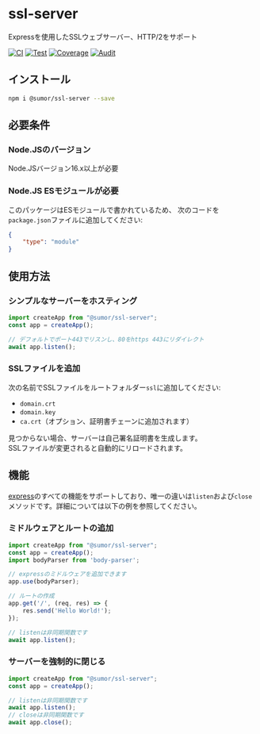 # ssl-server
Expressを使用したSSLウェブサーバー、HTTP/2をサポート

[![CI](https://github.com/sumor-cloud/ssl-server/actions/workflows/ci.yml/badge.svg)](https://github.com/sumor-cloud/ssl-server/actions/workflows/ci.yml)
[![Test](https://github.com/sumor-cloud/ssl-server/actions/workflows/ut.yml/badge.svg)](https://github.com/sumor-cloud/ssl-server/actions/workflows/ut.yml)
[![Coverage](https://github.com/sumor-cloud/ssl-server/actions/workflows/coverage.yml/badge.svg)](https://github.com/sumor-cloud/ssl-server/actions/workflows/coverage.yml)
[![Audit](https://github.com/sumor-cloud/ssl-server/actions/workflows/audit.yml/badge.svg)](https://github.com/sumor-cloud/ssl-server/actions/workflows/audit.yml)

## インストール
```bash
npm i @sumor/ssl-server --save
```

## 必要条件

### Node.JSのバージョン
Node.JSバージョン16.x以上が必要

### Node.JS ESモジュールが必要
このパッケージはESモジュールで書かれているため、
次のコードを```package.json```ファイルに追加してください:
```json
{
    "type": "module"
}
```

## 使用方法

### シンプルなサーバーをホスティング

```javascript
import createApp from "@sumor/ssl-server";
const app = createApp();

// デフォルトでポート443でリスンし、80をhttps 443にリダイレクト
await app.listen();
```


### SSLファイルを追加
次の名前でSSLファイルをルートフォルダー```ssl```に追加してください:
- ```domain.crt```
- ```domain.key```
- ```ca.crt```（オプション、証明書チェーンに追加されます）

見つからない場合、サーバーは自己署名証明書を生成します。  
SSLファイルが変更されると自動的にリロードされます。
## 機能

[express](https://www.npmjs.com/package/express)のすべての機能をサポートしており、唯一の違いは```listen```および```close```メソッドです。詳細については以下の例を参照してください。

### ミドルウェアとルートの追加

```javascript
import createApp from "@sumor/ssl-server";
const app = createApp();
import bodyParser from 'body-parser';

// expressのミドルウェアを追加できます
app.use(bodyParser);

// ルートの作成
app.get('/', (req, res) => {
    res.send('Hello World!');
});

// listenは非同期関数です
await app.listen();
```

### サーバーを強制的に閉じる

```javascript
import createApp from "@sumor/ssl-server";
const app = createApp();

// listenは非同期関数です
await app.listen();
// closeは非同期関数です
await app.close();
```  